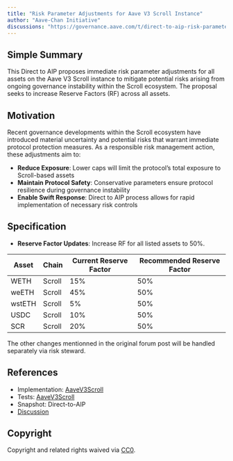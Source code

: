 ```yaml
---
title: "Risk Parameter Adjustments for Aave V3 Scroll Instance"
author: "Aave-Chan Initiative"
discussions: "https://governance.aave.com/t/direct-to-aip-risk-parameter-adjustments-for-aave-v3-scroll-instance/23113"
---
```


## Simple Summary

This Direct to AIP proposes immediate risk parameter adjustments for all assets on the Aave V3 Scroll instance to mitigate potential risks arising from ongoing governance instability within the Scroll ecosystem. The proposal seeks to increase Reserve Factors (RF) across all assets.

## Motivation

Recent governance developments within the Scroll ecosystem have introduced material uncertainty and potential risks that warrant immediate protocol protection measures. As a responsible risk management action, these adjustments aim to:

- **Reduce Exposure**: Lower caps will limit the protocol’s total exposure to Scroll-based assets
- **Maintain Protocol Safety**: Conservative parameters ensure protocol resilience during governance instability
- **Enable Swift Response**: Direct to AIP process allows for rapid implementation of necessary risk controls

## Specification

- **Reserve Factor Updates**: Increase RF for all listed assets to 50%.

| Asset  | Chain  | Current Reserve Factor | Recommended Reserve Factor |
| ------ | ------ | ---------------------- | -------------------------- |
| WETH   | Scroll | 15%                    | 50%                        |
| weETH  | Scroll | 45%                    | 50%                        |
| wstETH | Scroll | 5%                     | 50%                        |
| USDC   | Scroll | 10%                    | 50%                        |
| SCR    | Scroll | 20%                    | 50%                        |

The other changes mentionned in the original forum post will be handled separately via risk steward.

## References

- Implementation: [AaveV3Scroll](https://github.com/bgd-labs/aave-proposals-v3/blob/main/src/20250912_AaveV3Scroll_RiskParameterAdjustmentsForAaveV3ScrollInstance/AaveV3Scroll_RiskParameterAdjustmentsForAaveV3ScrollInstance_20250912.sol)
- Tests: [AaveV3Scroll](https://github.com/bgd-labs/aave-proposals-v3/blob/main/src/20250912_AaveV3Scroll_RiskParameterAdjustmentsForAaveV3ScrollInstance/AaveV3Scroll_RiskParameterAdjustmentsForAaveV3ScrollInstance_20250912.t.sol)
- Snapshot: Direct-to-AIP
- [Discussion](https://governance.aave.com/t/direct-to-aip-risk-parameter-adjustments-for-aave-v3-scroll-instance/23113)

## Copyright

Copyright and related rights waived via [CC0](https://creativecommons.org/publicdomain/zero/1.0/).
